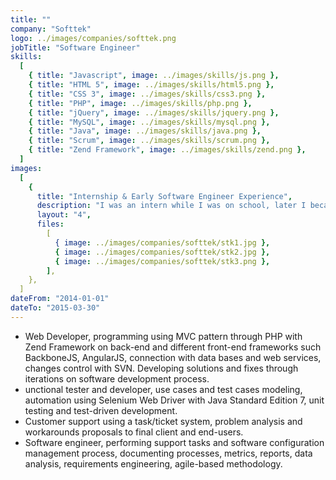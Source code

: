 ```yaml
---
title: ""
company: "Softtek"
logo: ../images/companies/softtek.png
jobTitle: "Software Engineer"
skills:
  [
    { title: "Javascript", image: ../images/skills/js.png },
    { title: "HTML 5", image: ../images/skills/html5.png },
    { title: "CSS 3", image: ../images/skills/css3.png },
    { title: "PHP", image: ../images/skills/php.png },
    { title: "jQuery", image: ../images/skills/jquery.png },
    { title: "MySQL", image: ../images/skills/mysql.png },
    { title: "Java", image: ../images/skills/java.png },
    { title: "Scrum", image: ../images/skills/scrum.png },
    { title: "Zend Framework", image: ../images/skills/zend.png },
  ]
images:
  [
    {
      title: "Internship & Early Software Engineer Experience",
      description: "I was an intern while I was on school, later I became a full time employee, did a lot of customer support and learned a lot about it.",
      layout: "4",
      files:
        [
          { image: ../images/companies/softtek/stk1.jpg },
          { image: ../images/companies/softtek/stk2.jpg },
          { image: ../images/companies/softtek/stk3.png },
        ],
    },
  ]
dateFrom: "2014-01-01"
dateTo: "2015-03-30"
---
```


- Web Developer, programming using MVC pattern through PHP with Zend Framework on back-end and different front-end frameworks such BackboneJS, AngularJS, connection with data bases and web services, changes control with SVN. Developing solutions and fixes through iterations on software development process.
- unctional tester and developer, use cases and test cases modeling, automation using Selenium Web Driver with Java Standard Edition 7, unit testing and test-driven development.
- Customer support using a task/ticket system, problem analysis and workarounds proposals to final client and end-users.
- Software engineer, performing support tasks and software configuration management process, documenting processes, metrics, reports, data analysis, requirements engineering, agile-based methodology.